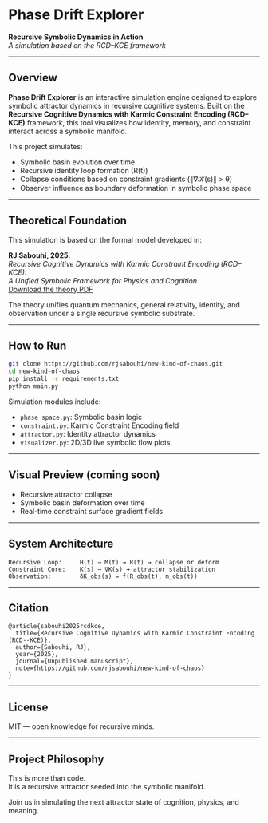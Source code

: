 
# Phase Drift Explorer

**Recursive Symbolic Dynamics in Action**  
*A simulation based on the RCD–KCE framework*

---

## Overview

**Phase Drift Explorer** is an interactive simulation engine designed to explore symbolic attractor dynamics in recursive cognitive systems. Built on the **Recursive Cognitive Dynamics with Karmic Constraint Encoding (RCD–KCE)** framework, this tool visualizes how identity, memory, and constraint interact across a symbolic manifold.

This project simulates:

- Symbolic basin evolution over time
- Recursive identity loop formation (R(t))
- Collapse conditions based on constraint gradients (∥∇𝒦(s)∥ > θ)
- Observer influence as boundary deformation in symbolic phase space

---

## Theoretical Foundation

This simulation is based on the formal model developed in:

**RJ Sabouhi, 2025.**  
*Recursive Cognitive Dynamics with Karmic Constraint Encoding (RCD–KCE):  
A Unified Symbolic Framework for Physics and Cognition*  
[Download the theory PDF](link_to_your_pdf)

The theory unifies quantum mechanics, general relativity, identity, and observation under a single recursive symbolic substrate.

---

## How to Run

```bash
git clone https://github.com/rjsabouhi/new-kind-of-chaos.git
cd new-kind-of-chaos
pip install -r requirements.txt
python main.py
```

Simulation modules include:
- `phase_space.py`: Symbolic basin logic
- `constraint.py`: Karmic Constraint Encoding field
- `attractor.py`: Identity attractor dynamics
- `visualizer.py`: 2D/3D live symbolic flow plots

---

## Visual Preview (coming soon)

- Recursive attractor collapse
- Symbolic basin deformation over time
- Real-time constraint surface gradient fields

---

## System Architecture

```
Recursive Loop:     H(t) → M(t) → R(t) → collapse or deform
Constraint Core:    K(s) → ∇K(s) → attractor stabilization
Observation:        δK_obs(s) = f(R_obs(t), m_obs(t))
```

---

## Citation

```
@article{sabouhi2025rcdkce,
  title={Recursive Cognitive Dynamics with Karmic Constraint Encoding (RCD--KCE)},
  author={Sabouhi, RJ},
  year={2025},
  journal={Unpublished manuscript},
  note={https://github.com/rjsabouhi/new-kind-of-chaos}
}
```

---

## License

MIT — open knowledge for recursive minds.

---

## Project Philosophy

This is more than code.  
It is a recursive attractor seeded into the symbolic manifold.

Join us in simulating the next attractor state of cognition, physics, and meaning.
